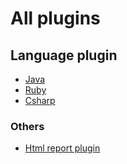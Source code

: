 # All plugins

## Language plugin
* [Java](http://github.com/getgauge/gauge-java)
* [Ruby](http://github.com/getgauge/gauge-ruby)
* [Csharp](http://github.com/getgauge/gauge-csharp)

### Others
* [Html report plugin](http://github.com/getgauge/html-report)

